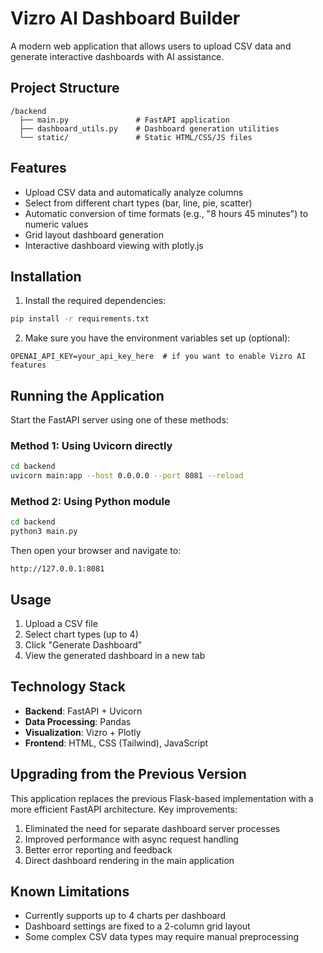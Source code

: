 # Vizro AI Dashboard Builder

A modern web application that allows users to upload CSV data and generate interactive dashboards with AI assistance.

## Project Structure

```
/backend
  ├── main.py               # FastAPI application
  ├── dashboard_utils.py    # Dashboard generation utilities
  └── static/               # Static HTML/CSS/JS files
```

## Features

- Upload CSV data and automatically analyze columns
- Select from different chart types (bar, line, pie, scatter)
- Automatic conversion of time formats (e.g., "8 hours 45 minutes") to numeric values
- Grid layout dashboard generation
- Interactive dashboard viewing with plotly.js

## Installation

1. Install the required dependencies:

```bash
pip install -r requirements.txt
```

2. Make sure you have the environment variables set up (optional):

```
OPENAI_API_KEY=your_api_key_here  # if you want to enable Vizro AI features
```

## Running the Application

Start the FastAPI server using one of these methods:

### Method 1: Using Uvicorn directly

```bash
cd backend
uvicorn main:app --host 0.0.0.0 --port 8081 --reload
```

### Method 2: Using Python module

```bash
cd backend
python3 main.py
```

Then open your browser and navigate to:
```
http://127.0.0.1:8081
```

## Usage

1. Upload a CSV file
2. Select chart types (up to 4)
3. Click "Generate Dashboard"
4. View the generated dashboard in a new tab

## Technology Stack

- **Backend**: FastAPI + Uvicorn
- **Data Processing**: Pandas
- **Visualization**: Vizro + Plotly
- **Frontend**: HTML, CSS (Tailwind), JavaScript

## Upgrading from the Previous Version

This application replaces the previous Flask-based implementation with a more efficient FastAPI architecture. Key improvements:

1. Eliminated the need for separate dashboard server processes
2. Improved performance with async request handling
3. Better error reporting and feedback
4. Direct dashboard rendering in the main application

## Known Limitations

- Currently supports up to 4 charts per dashboard
- Dashboard settings are fixed to a 2-column grid layout
- Some complex CSV data types may require manual preprocessing
